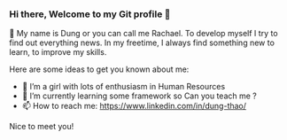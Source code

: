 ### Hi there, Welcome to my Git profile 👋

🌱 My name is Dung or you can call me Rachael. To develop myself I try to find out everything news. 
In my freetime, I always find something new to learn, to improve my skills.

Here are some ideas to get you known about me:
- 🔭 I’m a girl with lots of enthusiasm in Human Resources
- 🌱 I’m currently learning some framework so Can you teach me ?
- 📫 How to reach me: 
https://www.linkedin.com/in/dung-thao/

Nice to meet you!
<!--
**dung-thao/dung-thao** is a ✨ _special_ ✨ repository because its `README.md` (this file) appears on your GitHub profile.

Here are some ideas to get you started:

- 🔭 I’m a girl with lots of enthusiasm in Human Resources
- 🌱 I’m currently learning some framework so Can you teach me ?
- 🤔 I’m looking for help with some position in Kyanon Digital.
- 📫 How to reach me: 
https://www.linkedin.com/in/dung-thao/
-->
